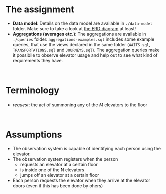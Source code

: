 
# The assignment

- **Data model**: Details on the data model are available in `./data-model` folder. Make sure to take a look at [the ERD diagram](images/elevator-monitoring-erd.png) at least!
- **Aggregations (averages etc.)**: The aggregations are available in `./queries` folder. `aggregations-examples.sql` includes some example queries, that use the views declared in the same folder (`WAITS.sql`, `TRANSPORTATIONS.sql` and `JOURNEYS.sql`). The aggregation queries make it possibile to observe elevator usage and help out to see what kind of requirements they have.

<br>

# Terminology

- _request_: the act of summoning any of the _M_ elevators to the floor

<br>

# Assumptions

- The observation system is capable of identifying each person using the elevator.
- The observation system registers when the person 
    * requests an elevator at a certain floor
    * is inside one of the N elevators
    * jumps off an elevator at a certain floor
- Each person requests the elevator when they arrive at the elevator doors (even if this has been done by ohers)
